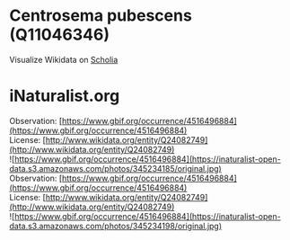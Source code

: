
Centrosema pubescens (Q11046346)
================================
  
Visualize Wikidata on [Scholia](https://scholia.toolforge.org/taxon/Q11046346)
# iNaturalist.org
  
Observation: [https://www.gbif.org/occurrence/4516496884](https://www.gbif.org/occurrence/4516496884)  
License: [http://www.wikidata.org/entity/Q24082749](http://www.wikidata.org/entity/Q24082749)  
![https://www.gbif.org/occurrence/4516496884](https://inaturalist-open-data.s3.amazonaws.com/photos/345234185/original.jpg)  
Observation: [https://www.gbif.org/occurrence/4516496884](https://www.gbif.org/occurrence/4516496884)  
License: [http://www.wikidata.org/entity/Q24082749](http://www.wikidata.org/entity/Q24082749)  
![https://www.gbif.org/occurrence/4516496884](https://inaturalist-open-data.s3.amazonaws.com/photos/345234198/original.jpg)